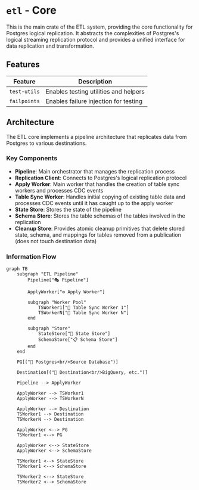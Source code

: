 # `etl` - Core

This is the main crate of the ETL system, providing the core functionality for Postgres logical replication. It abstracts the complexities of Postgres's logical streaming replication protocol and provides a unified interface for data replication and transformation.

## Features

| Feature                  | Description                                                   |
| ------------------------ | ------------------------------------------------------------- |
| `test-utils`             | Enables testing utilities and helpers                         |
| `failpoints`             | Enables failure injection for testing                         |

## Architecture

The ETL core implements a pipeline architecture that replicates data from Postgres to various destinations.

### Key Components

- **Pipeline**: Main orchestrator that manages the replication process
- **Replication Client**: Connects to Postgres's logical replication protocol
- **Apply Worker**: Main worker that handles the creation of table sync workers and processes CDC events
- **Table Sync Worker**: Handles initial copying of existing table data and processes CDC events until it has caught up
  to the apply worker
- **State Store**: Stores the state of the pipeline
- **Schema Store**: Stores the table schemas of the tables involved in the replication
- **Cleanup Store**: Provides atomic cleanup primitives that delete stored state, schema, and mappings for tables removed from a publication (does not touch destination data)

### Information Flow

```mermaid
graph TB
    subgraph "ETL Pipeline"
        Pipeline["🎭 Pipeline"]

        ApplyWorker["⚙️ Apply Worker"]

        subgraph "Worker Pool"
            TSWorker1["🔄 Table Sync Worker 1"]
            TSWorkerN["🔄 Table Sync Worker N"]
        end

        subgraph "Store"
            StateStore["💾 State Store"]
            SchemaStore["📋 Schema Store"]
        end
    end

    PG[("🐘 Postgres<br/>Source Database")]

    Destination[("🎯 Destination<br/>BigQuery, etc.")]

    Pipeline --> ApplyWorker

    ApplyWorker --> TSWorker1
    ApplyWorker --> TSWorkerN

    ApplyWorker --> Destination
    TSWorker1 --> Destination
    TSWorkerN --> Destination

    ApplyWorker <--> PG
    TSWorker1 <--> PG

    ApplyWorker <--> StateStore
    ApplyWorker <--> SchemaStore

    TSWorker1 <--> StateStore
    TSWorker1 <--> SchemaStore

    TSWorker2 <--> StateStore
    TSWorker2 <--> SchemaStore
```
